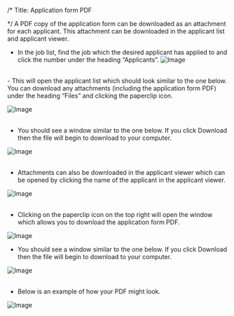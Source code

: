 /*
Title: Application form PDF

*/
A PDF copy of the application form can be downloaded as an attachment for each applicant. This attachment can be downloaded in the applicant list and applicant viewer.  
  

- In the job list, find the job which the desired applicant has applied to and click the number under the heading “Applicants”.
![Image](https://s3.amazonaws.com/tw-desk/i/122167/attachment-inline/98318.20150511124247144.98318.20150511124247144giOQP)  
<br>
- This will open the applicant list which should look similar to the one below. You can download any attachments (including the application form PDF) under the heading “Files” and clicking the paperclip icon.

![Image](https://s3.amazonaws.com/tw-desk/i/122167/attachment-inline/98318.20150511124314624.98318.20150511124314624FvhJ9)  
<br>
- You should see a window similar to the one below. If you click Download then the file will begin to download to your computer.

![Image](https://s3.amazonaws.com/tw-desk/i/122167/attachment-inline/98318.20150511124349475.98318.20150511124349475bgC6t)  
<br>
- Attachments can also be downloaded in the applicant viewer which can be opened by clicking the name of the applicant in the applicant viewer.

![Image](https://s3.amazonaws.com/tw-desk/i/122167/attachment-inline/98318.20150511124410770.98318.20150511124410770G58df)  
<br>
- Clicking on the paperclip icon on the top right will open the window which allows you to download the application form PDF.

![Image](https://s3.amazonaws.com/tw-desk/i/122167/attachment-inline/98318.20150511124448392.98318.201505111244483926CCPT) 
<br>
- You should see a window similar to the one below. If you click Download then the file will begin to download to your computer.

![Image](https://s3.amazonaws.com/tw-desk/i/122167/attachment-inline/98318.20150511124527038.98318.20150511124527038bghwn)  
<br>
- Below is an example of how your PDF might look.

![Image](https://s3.amazonaws.com/tw-desk/i/122167/attachment-inline/98318.20150511125234750.98318.20150511125234750E6gpH)